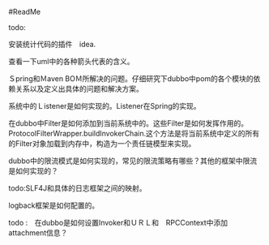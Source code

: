 #ReadMe









todo:

安装统计代码的插件　idea.

查看一下uml中的各种箭头代表的含义。

Ｓpring和Ｍaven BOＭ所解决的问题。仔细研究下dubbo中pom的各个模块的依赖关系以及定义出具体的问题和解决方案。



系统中的Ｌistener是如何实现的。Listener在Spring的实现。



在dubbo中Filter是如何添加到当前系统中的。这些Filter是如何发挥作用的。ProtocolFilterWrapper.buildInvokerChain.这个方法是将当前系统中定义的所有的Filter对象加载到内存中，构造为一个责任链模型来实现。



dubbo中的限流模式是如何实现的，常见的限流策略有哪些？其他的框架中限流是如何实现的？



todo:SLF4J和具体的日志框架之间的映射。

logback框架是如何配置的。

todo :　在dubbo是如何设置Invoker和ＵＲＬ和　RPCContext中添加　attachment信息？